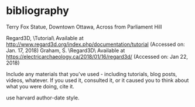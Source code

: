 # bibliography

Terry Fox Statue, Downtown Ottawa, Across from Parliament Hill

Regard3D, \Tutorial\ Available at http://www.regard3d.org/index.php/documentation/tutorial (Accessed on: Jan. 17, 2018)
Graham, S. \Regard3D\ Available at https://electricarchaeology.ca/2018/01/16/regard3d/ (Accessed on: Jan 22, 2018)

Include any materials that you've used - including tutorials, blog posts, videos, whatever. If you used it, consulted it, or it caused you to think about what you were doing, cite it.

use harvard author-date style.

